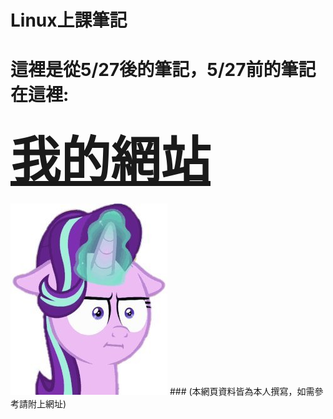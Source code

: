 Linux上課筆記
=

# 這裡是從5/27後的筆記，5/27前的筆記在這裡:
### <a href="https://timleesdailyfactory.blogspot.com/search/label/Linux" style="font-size:80px">我的網站</a>

<img src="https://github.com/TKTim/Linux-Note-/blob/master/16685bb25412e9e422f002f5062c7036a39e23c2v2_00.jpg">
### (本網頁資料皆為本人撰寫，如需參考請附上網址)

